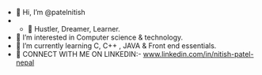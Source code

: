 - 👋 Hi, I’m @patelnitish
- - 💞️ Hustler, Dreamer, Learner.
- 👀 I’m interested in Computer science & technology.
- 🌱 I’m currently learning C, C++ , JAVA & Front end essentials.
- 🔗 CONNECT WITH ME ON LINKEDIN:- www.linkedin.com/in/nitish-patel-nepal

<!---
patelnitish/patelnitish is a ✨ special ✨ repository because its `README.md` (this file) appears on your GitHub profile.
You can click the Preview link to take a look at your changes.
--->

